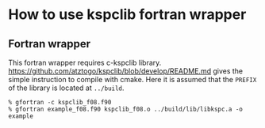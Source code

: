 # How to use kspclib fortran wrapper

## Fortran wrapper

This fortran wrapper requires c-kspclib library.
https://github.com/atztogo/kspclib/blob/develop/README.md gives
the simple instruction to compile with cmake. Here it is assumed that
the `PREFIX` of the library is located at `../build`.

```
% gfortran -c kspclib_f08.f90
% gfortran example_f08.f90 kspclib_f08.o ../build/lib/libkspc.a -o example
```
